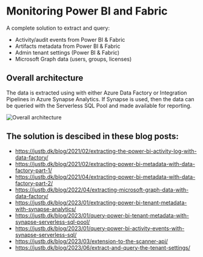 # Monitoring Power BI and Fabric

A complete solution to extract and query:
 - Activity/audit events from Power BI & Fabric
 - Artifacts metadata from Power BI & Fabric
 - Admin tenant settings (Power BI & Fabric)
 - Microsoft Graph data (users, groups, licenses)

## Overall architecture

The data is extracted using with either Azure Data Factory or Integration Pipelines in Azure Synapse Analytics. If Synapse is used, then the data can be queried with the Serverless SQL Pool and made available for reporting.

![Overall architecture](https://justb.dk/wp-content/uploads/2023/08/Architecture.png)

## The solution is descibed in these blog posts:
 - https://justb.dk/blog/2021/02/extracting-the-power-bi-activity-log-with-data-factory/
 - https://justb.dk/blog/2021/02/extracting-power-bi-metadata-with-data-factory-part-1/
 - https://justb.dk/blog/2021/04/extracting-power-bi-metadata-with-data-factory-part-2/
 - https://justb.dk/blog/2022/04/extracting-microsoft-graph-data-with-data-factory/
 - https://justb.dk/blog/2023/01/extracting-power-bi-tenant-metadata-with-synapse-analytics/
 - https://justb.dk/blog/2023/01/query-power-bi-tenant-metadata-with-synapse-serverless-sql-pool/
 - https://justb.dk/blog/2023/01/query-power-bi-activity-events-with-synapse-serverless-sql/
 - https://justb.dk/blog/2023/03/extension-to-the-scanner-api/
 - https://justb.dk/blog/2023/06/extract-and-query-the-tenant-settings/
